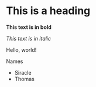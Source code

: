# This is a heading

**This text is in bold** 

*This text is in italic* 

Hello, world!

Names
* Siracle
* Thomas
